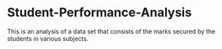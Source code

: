 # Student-Performance-Analysis
This is an analysis of a data set that consists of the marks secured by the students in various subjects.
